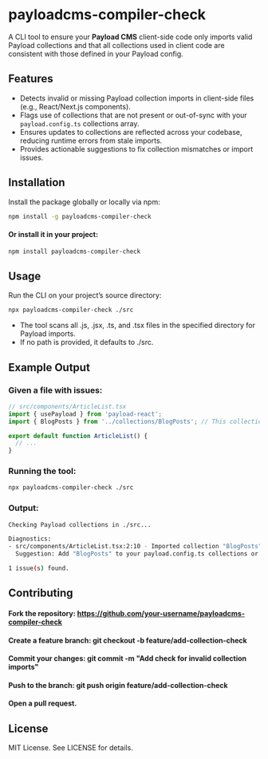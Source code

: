 # payloadcms-compiler-check

A CLI tool to ensure your **Payload CMS** client-side code only imports valid Payload collections and that all collections used in client code are consistent with those defined in your Payload config.

## Features

- Detects invalid or missing Payload collection imports in client-side files (e.g., React/Next.js components).
- Flags use of collections that are not present or out-of-sync with your `payload.config.ts` collections array.
- Ensures updates to collections are reflected across your codebase, reducing runtime errors from stale imports.
- Provides actionable suggestions to fix collection mismatches or import issues.

## Installation

Install the package globally or locally via npm:

```bash
npm install -g payloadcms-compiler-check
```

#### Or install it in your project:

```bash
npm install payloadcms-compiler-check
```

## Usage

Run the CLI on your project’s source directory:

```bash
npx payloadcms-compiler-check ./src
```

- The tool scans all .js, .jsx, .ts, and .tsx files in the specified directory for Payload imports.
- If no path is provided, it defaults to ./src.

## Example Output

### Given a file with issues:

```js
// src/components/ArticleList.tsx
import { usePayload } from 'payload-react';
import { BlogPosts } from '../collections/BlogPosts'; // This collection does not exist in config

export default function ArticleList() {
  // ...
}
```

### Running the tool:

```bash
npx payloadcms-compiler-check ./src
```

### Output:

```bash
Checking Payload collections in ./src...

Diagnostics:
- src/components/ArticleList.tsx:2:10 - Imported collection "BlogPosts" not found in payload.config.ts.
  Suggestion: Add "BlogPosts" to your payload.config.ts collections or remove the import.

1 issue(s) found.
```

## Contributing

#### Fork the repository: https://github.com/your-username/payloadcms-compiler-check

#### Create a feature branch: git checkout -b feature/add-collection-check

#### Commit your changes: git commit -m "Add check for invalid collection imports"

#### Push to the branch: git push origin feature/add-collection-check

#### Open a pull request.

## License
MIT License. See LICENSE for details.
